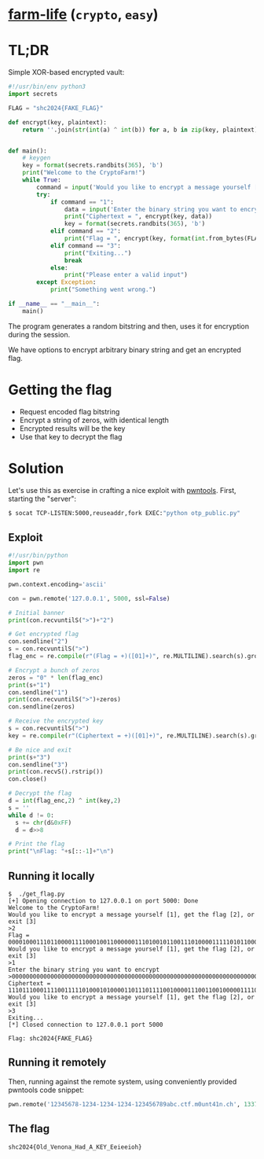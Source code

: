 # [farm-life](http://ctf.m0unt41n.ch/challenges/farm-life) (`crypto`, `easy`)

# TL;DR

Simple XOR-based encrypted vault:

```python
#!/usr/bin/env python3
import secrets

FLAG = "shc2024{FAKE_FLAG}"

def encrypt(key, plaintext):
    return ''.join(str(int(a) ^ int(b)) for a, b in zip(key, plaintext))


def main():
    # keygen
    key = format(secrets.randbits(365), 'b')
    print("Welcome to the CryptoFarm!")
    while True:
        command = input('Would you like to encrypt a message yourself [1], get the flag [2], or exit [3] \n>').strip()
        try:
            if command == "1":
                data = input('Enter the binary string you want to encrypt \n>')
                print("Ciphertext = ", encrypt(key, data))
                key = format(secrets.randbits(365), 'b')
            elif command == "2":
                print("Flag = ", encrypt(key, format(int.from_bytes(FLAG.encode(), 'big'), 'b')))
            elif command == "3":
                print("Exiting...")
                break
            else:
                print("Please enter a valid input")
        except Exception:
            print("Something went wrong.")

if __name__ == "__main__":
    main()
```

The program generates a random bitstring and then, uses it for encryption during the session.

We have options to encrypt arbitrary binary string and get an encrypted flag.

# Getting the flag

*   Request encoded flag bitstring
*   Encrypt a string of zeros, with identical length
*   Encrypted results will be the key
*   Use that key to decrypt the flag

# Solution

Let's use this as exercise in crafting a nice exploit with [pwntools](https://github.com/Gallopsled/pwntools). First, starting the "server":

```bash
$ socat TCP-LISTEN:5000,reuseaddr,fork EXEC:"python otp_public.py"
```

## Exploit

```python
#!/usr/bin/python
import pwn
import re

pwn.context.encoding='ascii'

con = pwn.remote('127.0.0.1', 5000, ssl=False)

# Initial banner
print(con.recvuntilS(">")+"2")

# Get encrypted flag
con.sendline("2")
s = con.recvuntilS(">")
flag_enc = re.compile(r"(Flag = +)([01]+)", re.MULTILINE).search(s).group(2)

# Encrypt a bunch of zeros
zeros = "0" * len(flag_enc)
print(s+"1")
con.sendline("1")
print(con.recvuntilS(">")+zeros)
con.sendline(zeros)

# Receive the encrypted key
s = con.recvuntilS(">")
key = re.compile(r"(Ciphertext = +)([01]+)", re.MULTILINE).search(s).group(2)

# Be nice and exit
print(s+"3")
con.sendline("3")
print(con.recvS().rstrip())
con.close()

# Decrypt the flag
d = int(flag_enc,2) ^ int(key,2)
s = ''
while d != 0:
  s += chr(d&0xFF)
  d = d>>8

# Print the flag
print("\nFlag: "+s[::-1]+"\n")
```

## Running it locally

```
$  ./get_flag.py 
[+] Opening connection to 127.0.0.1 on port 5000: Done
Welcome to the CryptoFarm!
Would you like to encrypt a message yourself [1], get the flag [2], or exit [3] 
>2
Flag =  00001000111011000011110001001100000011101001011001110100001111101011000101011111011011100111001111100000100110011011110111011011000001001110110
Would you like to encrypt a message yourself [1], get the flag [2], or exit [3] 
>1
Enter the binary string you want to encrypt 
>00000000000000000000000000000000000000000000000000000000000000000000000000000000000000000000000000000000000000000000000000000000000000000000000
Ciphertext =  11101110001111001111101000101000011011101111001000011100110010000011110111011101111110001111100101011110000101010010010101011001100010100001011
Would you like to encrypt a message yourself [1], get the flag [2], or exit [3] 
>3
Exiting...
[*] Closed connection to 127.0.0.1 port 5000

Flag: shc2024{FAKE_FLAG}
```

## Running it remotely

Then, running against the remote system, using conveniently provided pwntools code snippet:

```python
pwn.remote('12345678-1234-1234-1234-123456789abc.ctf.m0unt41n.ch', 1337, ssl=True)
```

## The flag

```
shc2024{Old_Venona_Had_A_KEY_Eeieeioh}
```

